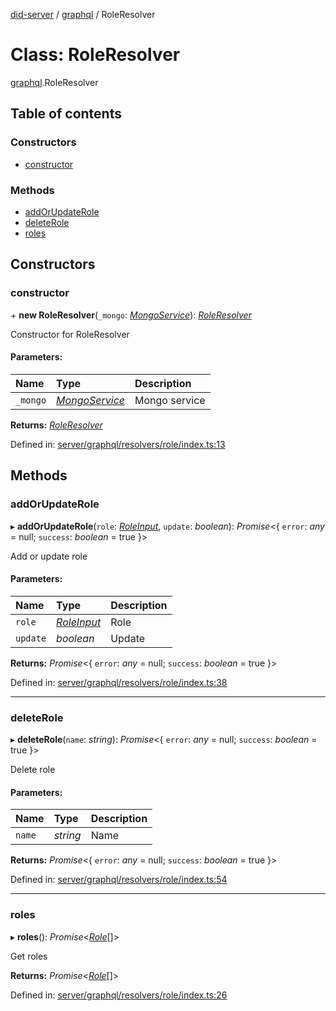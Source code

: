[did-server](../README.md) / [graphql](../modules/graphql.md) / RoleResolver

# Class: RoleResolver

[graphql](../modules/graphql.md).RoleResolver

## Table of contents

### Constructors

- [constructor](graphql.roleresolver.md#constructor)

### Methods

- [addOrUpdateRole](graphql.roleresolver.md#addorupdaterole)
- [deleteRole](graphql.roleresolver.md#deleterole)
- [roles](graphql.roleresolver.md#roles)

## Constructors

### constructor

\+ **new RoleResolver**(`_mongo`: [*MongoService*](services.mongoservice.md)): [*RoleResolver*](graphql.roleresolver.md)

Constructor for RoleResolver

#### Parameters:

Name | Type | Description |
:------ | :------ | :------ |
`_mongo` | [*MongoService*](services.mongoservice.md) | Mongo service    |

**Returns:** [*RoleResolver*](graphql.roleresolver.md)

Defined in: [server/graphql/resolvers/role/index.ts:13](https://github.com/Puzzlepart/did/blob/5da6768a/server/graphql/resolvers/role/index.ts#L13)

## Methods

### addOrUpdateRole

▸ **addOrUpdateRole**(`role`: [*RoleInput*](graphql.roleinput.md), `update`: *boolean*): *Promise*<{ `error`: *any* = null; `success`: *boolean* = true }\>

Add or update role

#### Parameters:

Name | Type | Description |
:------ | :------ | :------ |
`role` | [*RoleInput*](graphql.roleinput.md) | Role   |
`update` | *boolean* | Update    |

**Returns:** *Promise*<{ `error`: *any* = null; `success`: *boolean* = true }\>

Defined in: [server/graphql/resolvers/role/index.ts:38](https://github.com/Puzzlepart/did/blob/5da6768a/server/graphql/resolvers/role/index.ts#L38)

___

### deleteRole

▸ **deleteRole**(`name`: *string*): *Promise*<{ `error`: *any* = null; `success`: *boolean* = true }\>

Delete role

#### Parameters:

Name | Type | Description |
:------ | :------ | :------ |
`name` | *string* | Name    |

**Returns:** *Promise*<{ `error`: *any* = null; `success`: *boolean* = true }\>

Defined in: [server/graphql/resolvers/role/index.ts:54](https://github.com/Puzzlepart/did/blob/5da6768a/server/graphql/resolvers/role/index.ts#L54)

___

### roles

▸ **roles**(): *Promise*<[*Role*](graphql.role.md)[]\>

Get roles

**Returns:** *Promise*<[*Role*](graphql.role.md)[]\>

Defined in: [server/graphql/resolvers/role/index.ts:26](https://github.com/Puzzlepart/did/blob/5da6768a/server/graphql/resolvers/role/index.ts#L26)
